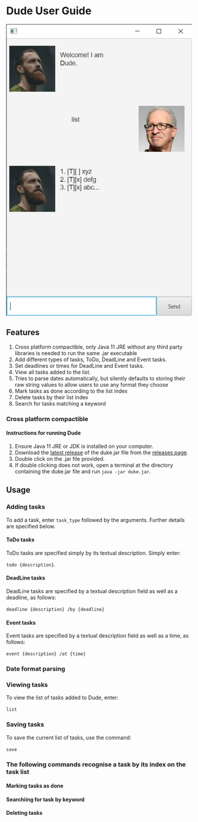 # Dude User Guide

![Image of UI](./Ui.png)
## Features
1. Cross platform compactible, only Java 11 JRE without any third party libraries is needed to run the same .jar executable
2. Add different types of tasks, ToDo, DeadLine and Event tasks.
3. Set deadlines or times for DeadLine and Event tasks.
4. View all tasks added to the list.
5. Tries to parse dates automatically, but silently defaults to storing their raw string values to allow users to use any format they choose
6. Mark tasks as done according to the list index
7. Delete tasks by their list index
8. Search for tasks matching a keyword


### Cross platform compactible

#### Instructions for running Dude
1. Ensure Java 11 JRE or JDK is installed on your computer.
2. Download the [latest release](https://github.com/mingyi456/ip/releases/download/A-Release/duke.jar) of the duke.jar file from the [releases page](https://github.com/mingyi456/ip/releases).
3. Double click on the .jar file provided. 
4. If double clicking does not work, open a terminal at the directory containing the duke.jar file and run `java -jar duke.jar`.

## Usage

### Adding tasks

To add a task, enter `task_type` followed by the arguments. Further details are specified below.

#### ToDo tasks

ToDo tasks are specified simply by its textual description. Simply enter:

`todo {description}`.

#### DeadLine tasks

DeadLine tasks are specified by a textual description field as well as a deadline, as follows: 

`deadline {description} /by {deadline}`

#### Event tasks

Event tasks are specified by a textual description field as well as a time, as follows: 

`event {description} /at {time}`

### Date format parsing 


### Viewing tasks

To view the list of tasks added to Dude, enter:

`list`

### Saving tasks

To save the current list of tasks, use the command:

`save`

### The following commands recognise a task by its index on the task list

#### Marking tasks as done



#### Searchiing for task by keyword


#### Deleting tasks


